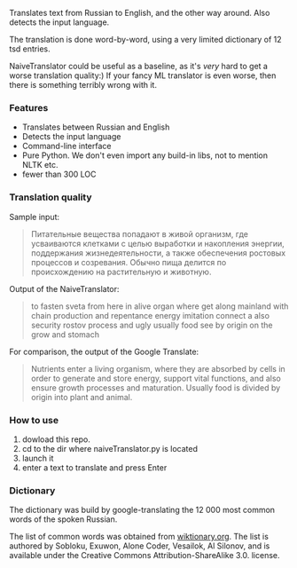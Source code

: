 Translates text from Russian to English, and the other way around. Also detects the input language.

The translation is done word-by-word, using a very limited dictionary of 12 tsd entries.

NaiveTranslator could be useful as a baseline, as it's *very* hard to get a worse translation quality:) 
If your fancy ML translator is even worse, then there is something terribly wrong with it. 

### Features

- Translates between Russian and English
- Detects the input language
- Command-line interface
- Pure Python. We don't even import any build-in libs, not to mention NLTK etc. 
- fewer than 300 LOC

### Translation quality

Sample input: 
> Питательные вещества попадают в живой организм, где усваиваются клетками с целью выработки и накопления энергии, поддержания жизнедеятельности, а также обеспечения ростовых процессов и созревания. Обычно пища делится по происхождению на растительную и животную. 

Output of the NaiveTranslator:
> to fasten sveta from here in alive organ where get along mainland with chain production and repentance energy imitation connect a also security rostov process and ugly usually food see by origin on the grow and stomach

For comparison, the output of the Google Translate:
> Nutrients enter a living organism, where they are absorbed by cells in order to generate and store energy, support vital functions, and also ensure growth processes and maturation. Usually food is divided by origin into plant and animal.

### How to use

1. dowload this repo. 
2. cd to the dir where naiveTranslator.py is located
3. launch it
4. enter a text to translate and press Enter

### Dictionary

The dictionary was build by google-translating the 12 000 most common words of the spoken Russian.

The list of common words was obtained from [wiktionary.org](https://ru.wiktionary.org/wiki/Приложение:Список_частотности_по_НКРЯ:_Устная_речь_1—1000
). The list is authored by Sobloku, Exuwon, Alone Coder, Vesailok, Al Silonov, and is available under the Creative
Commons Attribution-ShareAlike 3.0. license.
